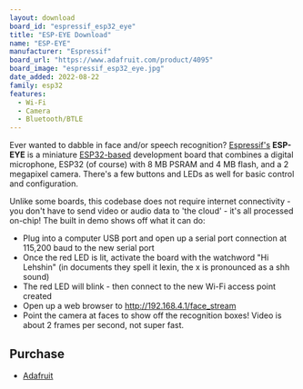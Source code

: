 ```yaml
---
layout: download
board_id: "espressif_esp32_eye"
title: "ESP-EYE Download"
name: "ESP-EYE"
manufacturer: "Espressif"
board_url: "https://www.adafruit.com/product/4095"
board_image: "espressif_esp32_eye.jpg"
date_added: 2022-08-22
family: esp32
features:
  - Wi-Fi
  - Camera
  - Bluetooth/BTLE
---
```


Ever wanted to dabble in face and/or speech recognition? [Espressif's](https://www.espressif.com/) **ESP-EYE** is a miniature [ESP32-based](https://www.adafruit.com/?q=ESP32) development board that combines a digital microphone, ESP32 (of course) with 8 MB PSRAM and 4 MB flash, and a 2 megapixel camera. There's a few buttons and LEDs as well for basic control and configuration.

Unlike some boards, this codebase does not require internet connectivity - you don't have to send video or audio data to 'the cloud' - it's all processed on-chip! The built in demo shows off what it can do:

- Plug into a computer USB port and open up a serial port connection at 115,200 baud to the new serial port
- Once the red LED is lit, activate the board with the watchword "Hi Lehshin" (in documents they spell it lexin, the x is pronounced as a shh sound)
- The red LED will blink - then connect to the new Wi-Fi access point created
- Open up a web browser to http://192.168.4.1/face_stream
- Point the camera at faces to show off the recognition boxes! Video is about 2 frames per second, not super fast.

## Purchase

* [Adafruit](https://www.adafruit.com/product/4095)
